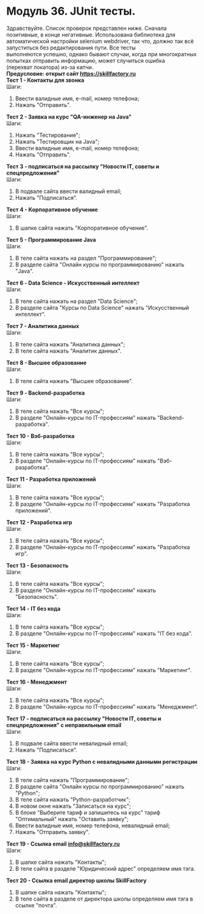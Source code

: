# Модуль 36. JUnit тесты.  
Здравствуйте. Список проверок представлен ниже. Сначала позитивные, в конце негативные. Использована библиотека для  
автоматической настройки selenium webdriver, так что, должно так всё запуститься без редактирования пути. Все тесты  
выполняются успешно, однако бывают случаи, когда при многократных попытках отправить информацию, может случиться ошибка  
(перехват локатора) из-за капчи.  
**Предусловие: открыт сайт https://skillfactory.ru**  
**Тест 1 - Контакты для звонка**  
Шаги:  
1. Ввести валидные имя, e-mail, номер телефона;  
2. Нажать "Отправить".    

**Тест 2 - Заявка на курс "QA-инженер на Java"**  
Шаги:  
1. Нажать "Тестирование";  
2. Нажать "Тестировщик на Java";  
3. Ввести валидные имя, e-mail, номер телефона;   
4. Нажать "Отправить".   

**Тест 3 - подписаться на рассылку "Новости IT, советы и спецпредложения"**  
Шаги:  
1. В подвале сайта ввести валидный email;  
2. Нажать "Подписаться". 
 
**Тест 4 - Корпоративное обучение**  
Шаги:  
1. В шапке сайта нажать "Корпоративное обучение".  

**Тест 5 - Программирование Java**  
Шаги:  
1. В теле сайта нажать на раздел "Программирование";  
2. В разделе сайта "Онлайн курсы по программированию" нажать "Java".  

**Тест 6 - Data Science - Искусственный интеллект**  
Шаги:  
1. В теле сайта нажать на раздел "Data Science";  
2. В разделе сайта "Курсы по Data Science" нажать "Искусственный интеллект".  

**Тест 7 - Аналитика данных**  
Шаги:  
1. В теле сайта нажать "Аналитика данных";  
2. В теле сайта нажать "Аналитик данных".  

**Тест 8 - Высшее образование**  
Шаги:  
1. В теле сайта нажать "Высшее образование".

**Тест 9 - Backend-разработка**  
Шаги:  
1. В теле сайта нажать "Все курсы";  
2. В разделе "Онлайн-курсы по IT-профессиям" нажать "Backend-разработка". 
 
**Тест 10 - Вэб-разработка**  
Шаги:  
1. В теле сайта нажать "Все курсы";  
2. В разделе "Онлайн-курсы по IT-профессиям" нажать "Вэб-разработка".  

**Тест 11 - Разработка приложений**  
Шаги:  
1. В теле сайта нажать "Все курсы";  
2. В разделе "Онлайн-курсы по IT-профессиям" нажать "Разработка приложений".  

**Тест 12 - Разработка игр**  
Шаги:  
1. В теле сайта нажать "Все курсы";  
2. В разделе "Онлайн-курсы по IT-профессиям" нажать "Разработка игр".
  
**Тест 13 - Безопасность**  
Шаги:  
1. В теле сайта нажать "Все курсы";  
2. В разделе "Онлайн-курсы по IT-профессиям" нажать "Безопасность".  

**Тест 14 - IT без кода**  
Шаги:  
1. В теле сайта нажать "Все курсы";  
2. В разделе "Онлайн-курсы по IT-профессиям" нажать "IT без кода".  

**Тест 15 - Маркетинг**  
Шаги:  
1. В теле сайта нажать "Все курсы";  
2. В разделе "Онлайн-курсы по IT-профессиям" нажать "Маркетинг".  
 
**Тест 16 - Менеджмент**  
Шаги:  
1. В теле сайта нажать "Все курсы";  
2. В разделе "Онлайн-курсы по IT-профессиям" нажать "Менеджмент".  

**Тест 17 - подписаться на рассылку "Новости IT, советы и спецпредложения" с неправильным email**  
Шаги:  
1. В подвале сайта ввести невалидный email;  
2. Нажать "Подписаться".   

**Тест 18 - Заявка на курс Python c невалидными данными регистрации**  
Шаги:  
1. В теле сайта нажать "Программирование";  
2. В разделе сайта "Онлайн курсы по программированию" нажать "Python"; 
3. В теле сайта нажать "Python-разработчик";  
4. В новом окне нажать "Записаться на курс";  
5. В блоке "Выберите тариф и запишитесь на курс" тариф "Оптимальный" нажать "Оставить заявку";  
6. Ввести валидные имя, номер телефона, невалидный email;  
7. Нажать "Отправить заявку".  

**Тест 19 - Ссылка email info@skillfactory.ru**  
Шаги:  
1. В шапке сайта нажать "Контакты";  
2. В теле сайта в разделе "Юридический адрес" определяем имя тэга.

**Тест 20 - Ссылка email директор школы SkillFactory**  
1. В шапке сайта нажать "Контакты";  
2. В теле сайта в разделе от директора школы определяем имя тэга в ссылке "почта".  

